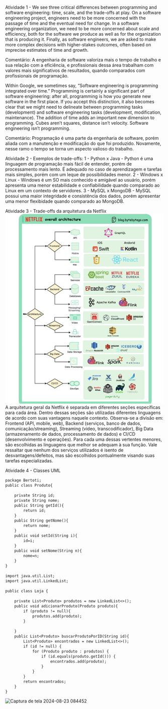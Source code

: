 Atividade 1 - We see three critical differences between programming and software engineering: time, scale, and the trade-offs at play. On a software engineering project, engineers need to be more concerned with the passage of time and the eventual need for change. In a software engineering organization, we need to be more concerned about scale and efficiency, both for the software we produce as well as for the organization that is producing it. Finally, as software engineers, we are asked to make more complex decisions with higher-stakes outcomes, often based on imprecise estimates of time and growth.

Comentário: A engenharia de software valoriza mais o tempo de trabalho e sua relação com a eficiência, e profissionais dessa área trabalham com valores mais significativos de resultados, quando comparados com profissionais de programação.

Within Google, we sometimes say, “Software engineering is programming integrated over time.” Programming is certainly a significant part of software engineering: after all, programming is how you generate new software in the first place. If you accept this distinction, it also becomes clear that we might need to delineate between programming tasks (development) and software engineering tasks (development, modification, maintenance). The addition of time adds an important new dimension to programming. Cubes aren’t squares, distance isn’t velocity. Software engineering isn’t programming.

Comentário: Programação é uma parte da engenharia de software, porém aliada com a manutenção e modificação do que foi produzido. Novamente, nesse ramo o tempo se torna um aspecto valioso do trabalho.

Atividade 2 - Exemplos de trade-offs: 
1 - Python x Java - Python é uma linguagem de programação mais fácil de entender, porém de processamento mais lento. É adequado no caso de aprendizagem e tarefas mais simples, porém com um leque de possibilidades menor.
2 - Windows x Linux - Windows é um SO mais conhecido e amigável ao usuário, porém apresenta uma menor estabilidade e confiabilidade quando comparado ao Linux em um contexto de servidores.
3 - MySQL x MongoDB - MySQL possui uma maior integridade e consistência dos dados, porém apresentar uma menor flexibidade quando comparado ao MongoDB.

Atividade 3 - Trade-offs da arquitetura da Netflix
![Arquitetura Netflix](./netflix.jpg_large)
A arquitetura geral da Netflix é separada em diferentes seções específicas para cada área. Dentro dessas seções são utilizadas diferentes linguagens de acordo com suas vantagens naquele contexto. Observa-se a divisão em: Frontend (API, mobile, web), Backend (serviços, banco de dados, comunicação/streaming), Streaming (video, transcodificador), Big Data (armazenamento de dados, processamento de dados) e CI/CD (desenvolvimento e operações). Para cada uma dessas vertentes menores, são escolhidas as linguagens que melhor se adequam à sua função. Vale ressaltar que nenhum dos serviços utilizados é isento de desvantagens/defeitos, mas são escolhidos pontualmente visando suas tarefas especializadas.

Atividade 4 - Classes UML

    package Bertoti;
    public class Produto{

        private String id;
        private String nome;
        public String getId(){
            return id;
        }
        public String getNome(){
            return nome;
        }
        public void setId(String i){
            id=i;
        }
        public void setNome(String n){
            nome=n;
        }
    }

    import java.util.List;
    import java.util.LinkedList;
    
    public class Loja {

        private List<Produto> produtos = new LinkedList<>();
        public void adicionarProduto(Produto produto){
            if (produto != null){
                produtos.add(produto);
            }
            
        }
        public List<Produto> buscarProdutoPorID(String id){
            List<Produto> encontrados = new LinkedList<>();
            if (id != null) {
                for (Produto produto : produtos) {
                    if (id.equals(produto.getId())) {
                        encontrados.add(produto);
                    }
                }
            }
            return encontrados;
        }
    }    
![Captura de tela 2024-08-23 084452](https://github.com/user-attachments/assets/0565cc78-0321-4727-bcdb-1e6349b3daff)
